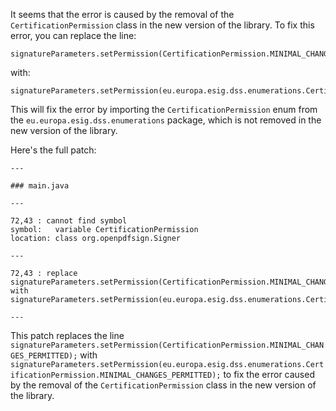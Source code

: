 It seems that the error is caused by the removal of the `CertificationPermission` class in the new version of the library. To fix this error, you can replace the line:
```
signatureParameters.setPermission(CertificationPermission.MINIMAL_CHANGES_PERMITTED);
```
with:
```
signatureParameters.setPermission(eu.europa.esig.dss.enumerations.CertificationPermission.MINIMAL_CHANGES_PERMITTED);
```
This will fix the error by importing the `CertificationPermission` enum from the `eu.europa.esig.dss.enumerations` package, which is not removed in the new version of the library.

Here's the full patch:
```
---

### main.java

---

72,43 : cannot find symbol
symbol:   variable CertificationPermission
location: class org.openpdfsign.Signer

---

72,43 : replace
signatureParameters.setPermission(CertificationPermission.MINIMAL_CHANGES_PERMITTED);
with
signatureParameters.setPermission(eu.europa.esig.dss.enumerations.CertificationPermission.MINIMAL_CHANGES_PERMITTED);

---
```
This patch replaces the line `signatureParameters.setPermission(CertificationPermission.MINIMAL_CHANGES_PERMITTED);` with `signatureParameters.setPermission(eu.europa.esig.dss.enumerations.CertificationPermission.MINIMAL_CHANGES_PERMITTED);` to fix the error caused by the removal of the `CertificationPermission` class in the new version of the library.